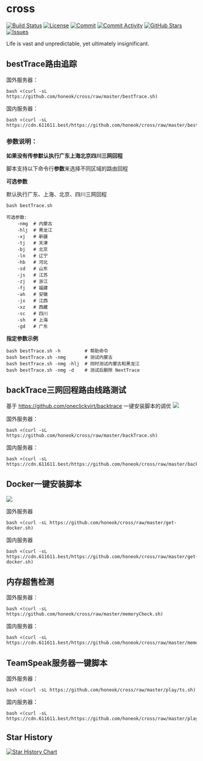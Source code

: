 # cross

[![Build Status](https://github.com/honeok/cross/actions/workflows/shellcheck.yml/badge.svg)](https://github.com/honeok/cross/actions/workflows/shellcheck.yml/badge.svg)
[![License](https://img.shields.io/github/license/honeok/cross.svg?style=flat)](./LICENSE)
[![Commit](https://img.shields.io/github/last-commit/honeok/cross)](https://github.com/honeok/cross)
[![Commit Activity](https://img.shields.io/github/commit-activity/m/honeok/cross.svg)](https://github.com/honeok/cross)
[![GitHub Stars](https://img.shields.io/github/stars/honeok/cross?style=flat)](https://github.com/honeok/cross)
[![Issues](https://img.shields.io/github/issues/honeok/cross.svg)](https://img.shields.io/github/issues/honeok/cross.svg)

Life is vast and unpredictable, yet ultimately insignificant.

## bestTrace路由追踪

国外服务器：
```shell
bash <(curl -sL https://github.com/honeok/cross/raw/master/bestTrace.sh)
```
国内服务器：
```shell
bash <(curl -sL https://cdn.611611.best/https://github.com/honeok/cross/raw/master/bestTrace.sh)
```

### 参数说明：

**如果没有传参默认执行广东上海北京四川三网回程**

脚本支持以下命令行**参数**来选择不同区域的路由回程

**可选参数**

默认执行广东、上海、北京、四川三网回程

```shell
bash bestTrace.sh

可选参数:
    -nmg  # 内蒙古
    -hlj  # 黑龙江
    -xj   # 新疆
    -tj   # 天津
    -bj   # 北京
    -ln   # 辽宁
    -hb   # 河北
    -sd   # 山东
    -js   # 江苏
    -zj   # 浙江
    -fj   # 福建
    -ah   # 安徽
    -jx   # 江西
    -xz   # 西藏
    -sc   # 四川
    -sh   # 上海
    -gd   # 广东
```

**指定参数示例**

```shell
bash bestTrace.sh -h         # 帮助命令
bash bestTrace.sh -nmg       # 测试内蒙古
bash bestTrace.sh -nmg -hlj  # 同时测试内蒙古和黑龙江
bash bestTrace.sh -nmg -d    # 测试后删除 NextTrace
```

## backTrace三网回程路由线路测试

基于 https://github.com/oneclickvirt/backtrace 一键安装脚本的调优
![](https://cdn.img2ipfs.com/ipfs/QmQ5EnCV9en5aLFSGM4mKwvh5jpMPDy8JsmbkdBtshYUP2?filename=image.png)

国外服务器：
```shell
bash <(curl -sL https://github.com/honeok/cross/raw/master/backTrace.sh)
```
国内服务器：
```shell
bash <(curl -sL https://cdn.611611.best/https://github.com/honeok/cross/raw/master/backTrace.sh)
```

## Docker一键安装脚本

![](https://cdn.img2ipfs.com/ipfs/QmUbYENaH5ZUaAAdNydhW4Vr22Le6mPyykMpYv1Z4VgcpN?filename=image.png)

国外服务器
```shell
bash <(curl -sL https://github.com/honeok/cross/raw/master/get-docker.sh)
```
国内服务器
```shell
bash <(curl -sL https://cdn.611611.best/https://github.com/honeok/cross/raw/master/get-docker.sh)
```

## 内存超售检测

国外服务器：
```shell
bash <(curl -sL https://github.com/honeok/cross/raw/master/memoryCheck.sh)
```
国内服务器：
```shell
bash <(curl -sL https://cdn.611611.best/https://github.com/honeok/cross/raw/master/memoryCheck.sh)
```

## TeamSpeak服务器一键脚本

国外服务器：
```shell
bash <(curl -sL https://github.com/honeok/cross/raw/master/play/ts.sh)
```
国内服务器：
```shell
bash <(curl -sL https://cdn.611611.best/https://github.com/honeok/cross/raw/master/play/ts.sh)
```

## Star History

[![Star History Chart](https://api.star-history.com/svg?repos=honeok/cross&type=Date)](https://star-history.com/#honeok/cross&Date)
